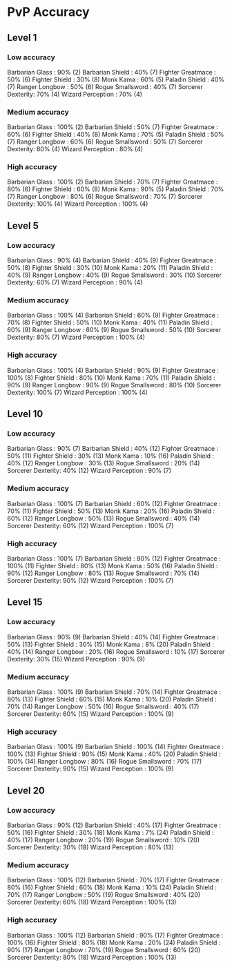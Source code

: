 # PvP Accuracy

## Level 1

### Low accuracy
Barbarian Glass   : 90% (2)
Barbarian Shield  : 40% (7)
Fighter Greatmace : 50% (6)
Fighter Shield    : 30% (8)
Monk Kama         : 60% (5)
Paladin Shield    : 40% (7)
Ranger Longbow    : 50% (6)
Rogue Smallsword  : 40% (7)
Sorcerer Dexterity: 70% (4)
Wizard Perception : 70% (4)

### Medium accuracy
Barbarian Glass   : 100% (2)
Barbarian Shield  : 50% (7)
Fighter Greatmace : 60% (6)
Fighter Shield    : 40% (8)
Monk Kama         : 70% (5)
Paladin Shield    : 50% (7)
Ranger Longbow    : 60% (6)
Rogue Smallsword  : 50% (7)
Sorcerer Dexterity: 80% (4)
Wizard Perception : 80% (4)

### High accuracy
Barbarian Glass   : 100% (2)
Barbarian Shield  : 70% (7)
Fighter Greatmace : 80% (6)
Fighter Shield    : 60% (8)
Monk Kama         : 90% (5)
Paladin Shield    : 70% (7)
Ranger Longbow    : 80% (6)
Rogue Smallsword  : 70% (7)
Sorcerer Dexterity: 100% (4)
Wizard Perception : 100% (4)

## Level 5

### Low accuracy
Barbarian Glass   : 90% (4)
Barbarian Shield  : 40% (9)
Fighter Greatmace : 50% (8)
Fighter Shield    : 30% (10)
Monk Kama         : 20% (11)
Paladin Shield    : 40% (9)
Ranger Longbow    : 40% (9)
Rogue Smallsword  : 30% (10)
Sorcerer Dexterity: 60% (7)
Wizard Perception : 90% (4)

### Medium accuracy
Barbarian Glass   : 100% (4)
Barbarian Shield  : 60% (9)
Fighter Greatmace : 70% (8)
Fighter Shield    : 50% (10)
Monk Kama         : 40% (11)
Paladin Shield    : 60% (9)
Ranger Longbow    : 60% (9)
Rogue Smallsword  : 50% (10)
Sorcerer Dexterity: 80% (7)
Wizard Perception : 100% (4)

### High accuracy
Barbarian Glass   : 100% (4)
Barbarian Shield  : 90% (9)
Fighter Greatmace : 100% (8)
Fighter Shield    : 80% (10)
Monk Kama         : 70% (11)
Paladin Shield    : 90% (9)
Ranger Longbow    : 90% (9)
Rogue Smallsword  : 80% (10)
Sorcerer Dexterity: 100% (7)
Wizard Perception : 100% (4)

## Level 10

### Low accuracy
Barbarian Glass   : 90% (7)
Barbarian Shield  : 40% (12)
Fighter Greatmace : 50% (11)
Fighter Shield    : 30% (13)
Monk Kama         : 10% (16)
Paladin Shield    : 40% (12)
Ranger Longbow    : 30% (13)
Rogue Smallsword  : 20% (14)
Sorcerer Dexterity: 40% (12)
Wizard Perception : 90% (7)

### Medium accuracy
Barbarian Glass   : 100% (7)
Barbarian Shield  : 60% (12)
Fighter Greatmace : 70% (11)
Fighter Shield    : 50% (13)
Monk Kama         : 20% (16)
Paladin Shield    : 60% (12)
Ranger Longbow    : 50% (13)
Rogue Smallsword  : 40% (14)
Sorcerer Dexterity: 60% (12)
Wizard Perception : 100% (7)

### High accuracy
Barbarian Glass   : 100% (7)
Barbarian Shield  : 90% (12)
Fighter Greatmace : 100% (11)
Fighter Shield    : 80% (13)
Monk Kama         : 50% (16)
Paladin Shield    : 90% (12)
Ranger Longbow    : 80% (13)
Rogue Smallsword  : 70% (14)
Sorcerer Dexterity: 90% (12)
Wizard Perception : 100% (7)

## Level 15

### Low accuracy
Barbarian Glass   : 90% (9)
Barbarian Shield  : 40% (14)
Fighter Greatmace : 50% (13)
Fighter Shield    : 30% (15)
Monk Kama         : 8% (20)
Paladin Shield    : 40% (14)
Ranger Longbow    : 20% (16)
Rogue Smallsword  : 10% (17)
Sorcerer Dexterity: 30% (15)
Wizard Perception : 90% (9)

### Medium accuracy
Barbarian Glass   : 100% (9)
Barbarian Shield  : 70% (14)
Fighter Greatmace : 80% (13)
Fighter Shield    : 60% (15)
Monk Kama         : 10% (20)
Paladin Shield    : 70% (14)
Ranger Longbow    : 50% (16)
Rogue Smallsword  : 40% (17)
Sorcerer Dexterity: 60% (15)
Wizard Perception : 100% (9)

### High accuracy
Barbarian Glass   : 100% (9)
Barbarian Shield  : 100% (14)
Fighter Greatmace : 100% (13)
Fighter Shield    : 90% (15)
Monk Kama         : 40% (20)
Paladin Shield    : 100% (14)
Ranger Longbow    : 80% (16)
Rogue Smallsword  : 70% (17)
Sorcerer Dexterity: 90% (15)
Wizard Perception : 100% (9)

## Level 20

### Low accuracy
Barbarian Glass   : 90% (12)
Barbarian Shield  : 40% (17)
Fighter Greatmace : 50% (16)
Fighter Shield    : 30% (18)
Monk Kama         : 7% (24)
Paladin Shield    : 40% (17)
Ranger Longbow    : 20% (19)
Rogue Smallsword  : 10% (20)
Sorcerer Dexterity: 30% (18)
Wizard Perception : 80% (13)

### Medium accuracy
Barbarian Glass   : 100% (12)
Barbarian Shield  : 70% (17)
Fighter Greatmace : 80% (16)
Fighter Shield    : 60% (18)
Monk Kama         : 10% (24)
Paladin Shield    : 70% (17)
Ranger Longbow    : 50% (19)
Rogue Smallsword  : 40% (20)
Sorcerer Dexterity: 60% (18)
Wizard Perception : 100% (13)

### High accuracy
Barbarian Glass   : 100% (12)
Barbarian Shield  : 90% (17)
Fighter Greatmace : 100% (16)
Fighter Shield    : 80% (18)
Monk Kama         : 20% (24)
Paladin Shield    : 90% (17)
Ranger Longbow    : 70% (19)
Rogue Smallsword  : 60% (20)
Sorcerer Dexterity: 80% (18)
Wizard Perception : 100% (13)
